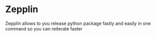# Zepplin
Zepplin allows to you release python package fastly and easily in one command so you can reiterate faster
